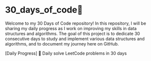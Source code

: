# 30_days_of_code🚀

Welcome to my 30 Days of Code repository! In this repository, I will be sharing my daily progress as I work on improving my skills in data structures and algorithms. The goal of this project is to dedicate 30 consecutive days to study and implement various data structures and algorithms, and to document my journey here on GitHub.

[Daily Progress] 📅 Daily solve LeetCode problems in 30 days
